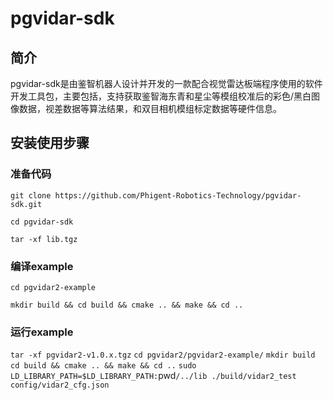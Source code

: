 # pgvidar-sdk

## 简介

pgvidar-sdk是由鉴智机器人设计并开发的一款配合视觉雷达板端程序使用的软件开发工具包，主要包括，支持获取鉴智海东青和星尘等模组校准后的彩色/黑白图像数据，视差数据等算法结果，和双目相机模组标定数据等硬件信息。

## 安装使用步骤

### 准备代码

`git clone https://github.com/Phigent-Robotics-Technology/pgvidar-sdk.git`

`cd pgvidar-sdk`

`tar -xf lib.tgz`

### 编译example

`cd pgvidar2-example`

`mkdir build && cd build && cmake .. && make && cd ..`

### 运行example

`tar -xf pgvidar2-v1.0.x.tgz`
`cd pgvidar2/pgvidar2-example/`
`mkdir build`
`cd build && cmake .. && make && cd ..`
`sudo LD_LIBRARY_PATH=$LD_LIBRARY_PATH:`pwd`/../lib ./build/vidar2_test config/vidar2_cfg.json`
